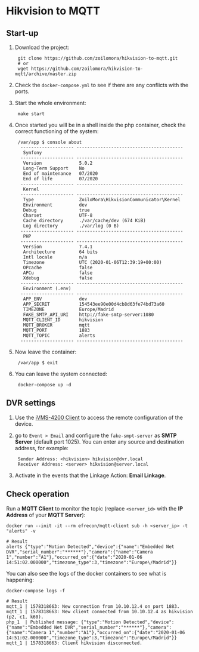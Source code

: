# Hikvision to MQTT

## Start-up
1. Download the project:

        git clone https://github.com/zoilomora/hikvision-to-mqtt.git
        # or
        wget https://github.com/zoilomora/hikvision-to-mqtt/archive/master.zip

2. Check the `docker-compose.yml` to see if there are any conflicts with the ports.

3. Start the whole environment:

        make start

4. Once started you will be in a shell inside the php container, check the correct functioning of the system:

        /var/app $ console about
         -------------------- ---------------------------------------- 
          Symfony                                                      
         -------------------- ---------------------------------------- 
          Version              5.0.2                                   
          Long-Term Support    No                                      
          End of maintenance   07/2020                                 
          End of life          07/2020                                 
         -------------------- ---------------------------------------- 
          Kernel                                                       
         -------------------- ---------------------------------------- 
          Type                 ZoiloMora\HikvisionCommunicator\Kernel  
          Environment          dev                                     
          Debug                true                                    
          Charset              UTF-8                                   
          Cache directory      ./var/cache/dev (674 KiB)               
          Log directory        ./var/log (0 B)                         
         -------------------- ---------------------------------------- 
          PHP                                                          
         -------------------- ---------------------------------------- 
          Version              7.4.1                                   
          Architecture         64 bits                                 
          Intl locale          n/a                                     
          Timezone             UTC (2020-01-06T12:39:19+00:00)         
          OPcache              false                                   
          APCu                 false                                   
          Xdebug               false                                   
         -------------------- ---------------------------------------- 
          Environment (.env)                                           
         -------------------- ---------------------------------------- 
          APP_ENV              dev                                     
          APP_SECRET           154543ee90e00d4cb8d63fe74bd73a60        
          TIMEZONE             Europe/Madrid                           
          FAKE_SMTP_API_URI    http://fake-smtp-server:1080            
          MQTT_CLIENT_ID       hikvision                               
          MQTT_BROKER          mqtt                                    
          MQTT_PORT            1883                                    
          MQTT_TOPIC           alerts                                  
         -------------------- ----------------------------------------

5. Now leave the container:

        /var/app $ exit

6. You can leave the system connected:

        docker-compose up -d

## DVR settings
1. Use the [iVMS-4200 Client](marhttps://www.hikvision.com/en/support/download/software/ivms4200-series/) to access the remote configuration of the device.

2. go to `Event > Email` and configure the `fake-smpt-server` as **SMTP Server** (default port 1025).
You can enter any source and destination address, for example:

        Sender Address: <hikvision> hikvision@dvr.local
        Receiver Address: <server> hikvision@server.local

3. Activate in the events that the Linkage Action: **Email Linkage**.

## Check operation
Run a **MQTT Client** to monitor the topic (replace `<server_id>` with the **IP Address** of your **MQTT Server**):

    docker run --init -it --rm efrecon/mqtt-client sub -h <server_ip> -t "alerts" -v
    
    # Result
    alerts {"type":"Motion Detected","device":{"name":"Embedded Net DVR","serial_number":"******"},"camera":{"name":"Camera 1","number":"A1"},"occurred_on":{"date":"2020-01-06 14:51:02.000000","timezone_type":3,"timezone":"Europe\/Madrid"}}

You can also see the logs of the docker containers to see what is happening:

    docker-compose logs -f
    
    # Result
    mqtt_1 | 1578318663: New connection from 10.10.12.4 on port 1883.
    mqtt_1 | 1578318663: New client connected from 10.10.12.4 as hikvision (p2, c1, k60).
    php_1  | Published message: {"type":"Motion Detected","device":{"name":"Embedded Net DVR","serial_number":"******"},"camera":{"name":"Camera 1","number":"A1"},"occurred_on":{"date":"2020-01-06 14:51:02.000000","timezone_type":3,"timezone":"Europe\/Madrid"}}
    mqtt_1 | 1578318663: Client hikvision disconnected.
